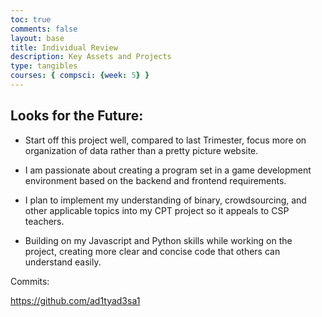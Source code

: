 ```yaml
---
toc: true
comments: false
layout: base
title: Individual Review
description: Key Assets and Projects
type: tangibles 
courses: { compsci: {week: 5} }
---
```


## Looks for the Future:

- Start off this project well, compared to last Trimester, focus more on organization of data rather than a pretty picture website. 

- I am passionate about creating a program set in a game development environment based on the backend and frontend requirements.

- I plan to implement my understanding of binary, crowdsourcing, and other applicable topics into my CPT project so it appeals to CSP teachers.

- Building on my Javascript and Python skills while working on the project, creating more clear and concise code that others can understand easily. 

Commits:

https://github.com/ad1tyad3sa1





